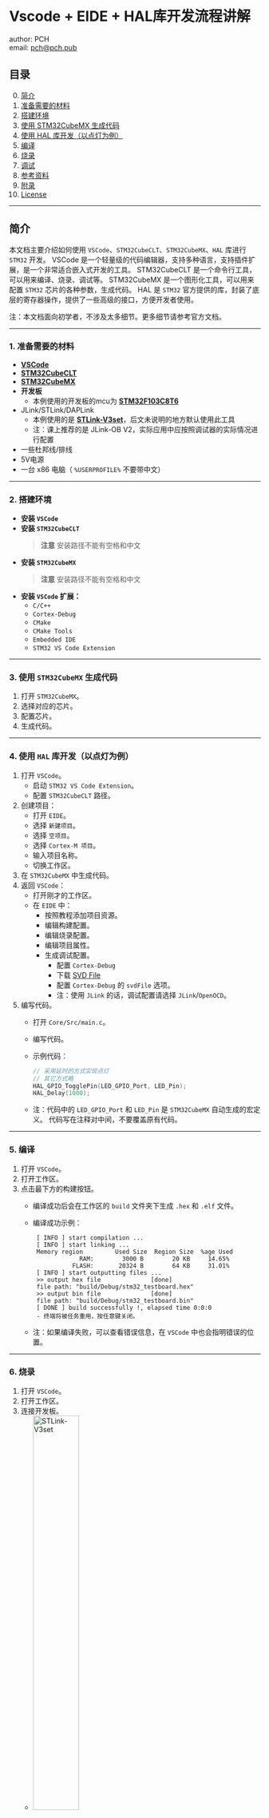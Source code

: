 # Vscode + EIDE + HAL库开发流程讲解

author: PCH  
email: <pch@pch.pub>

## 目录

0. [简介](#简介)
1. [准备需要的材料](#1-准备需要的材料)
2. [搭建环境](#2-搭建环境)
3. [使用 STM32CubeMX 生成代码](#3-使用-stm32cubemx-生成代码)
4. [使用 HAL 库开发（以点灯为例）](#4-使用-hal-库开发以点灯为例)
5. [编译](#5-编译)
6. [烧录](#6-烧录)
7. [调试](#7-调试)
8. [参考资料](#8-参考资料)
9. [附录](#附录)
10. [License](#license)

---

## 简介

本文档主要介绍如何使用 `VSCode`、`STM32CubeCLT`、`STM32CubeMX`、`HAL` 库进行 `STM32` 开发。
VSCode 是一个轻量级的代码编辑器，支持多种语言，支持插件扩展，是一个非常适合嵌入式开发的工具。
STM32CubeCLT 是一个命令行工具，可以用来编译、烧录、调试等。
STM32CubeMX 是一个图形化工具，可以用来配置 `STM32` 芯片的各种参数，生成代码。
HAL 是 `STM32` 官方提供的库，封装了底层的寄存器操作，提供了一些高级的接口，方便开发者使用。

注：本文档面向初学者，不涉及太多细节。更多细节请参考官方文档。

---

### 1. 准备需要的材料

- [**VSCode**](https://code.visualstudio.com/download)
- [**STM32CubeCLT**](https://www.st.com.cn/zh/development-tools/stm32cubeclt.html)
- [**STM32CubeMX**](https://www.st.com.cn/zh/development-tools/stm32cubemx.html)
- **开发板**
  - 本例使用的开发板的mcu为 [**STM32F103C8T6**](https://www.st.com.cn/zh/microcontrollers-microprocessors/stm32f103.html)
- JLink/STLink/DAPLink
  - 本例使用的是 [**STLink-V3set**](https://www.st.com.cn/zh/development-tools/stlink-v3set.html)，后文未说明的地方默认使用此工具
  - 注：课上推荐的是 JLink-OB V2，实际应用中应按照调试器的实际情况进行配置
- 一些杜邦线/排线
- 5V电源
- 一台 x86 电脑（ `%USERPROFILE%` 不要带中文）
  
---

### 2. 搭建环境

- **安装 `VSCode`**
- **安装 `STM32CubeCLT`**
  > **注意**
  > 安装路径不能有空格和中文
- **安装 `STM32CubeMX`**
  > **注意**
  > 安装路径不能有空格和中文
- **安装 `VSCode` 扩展：**
  - `C/C++`
  - `Cortex-Debug`
  - `CMake`
  - `CMake Tools`
  - `Embedded IDE`
  - `STM32 VS Code Extension`

---

### 3. 使用 `STM32CubeMX` 生成代码

1. 打开 `STM32CubeMX`。
2. 选择对应的芯片。
3. 配置芯片。
4. 生成代码。

---

### 4. 使用 `HAL` 库开发（以点灯为例）

1. 打开 `VSCode`。
   - 启动 `STM32 VS Code Extension`。
   - 配置 `STM32CubeCLT` 路径。
2. 创建项目：
   - 打开 `EIDE`。
   - 选择 `新建项目`。
   - 选择 `空项目`。
   - 选择 `Cortex-M 项目`。
   - 输入项目名称。
   - 切换工作区。
3. 在 `STM32CubeMX` 中生成代码。
4. 返回 `VSCode`：
   - 打开刚才的工作区。
   - 在 `EIDE` 中：
     - 按照教程添加项目资源。
     - 编辑构建配置。
     - 编辑烧录配置。
     - 编辑项目属性。
     - 生成调试配置。
       - 配置 `Cortex-Debug`
       - 下载 [SVD File](https://github.com/modm-io/cmsis-svd-stm32)
       - 配置 `Cortex-Debug` 的 `svdFile` 选项。
       - 注：使用 `JLink` 的话，调试配置请选择 `JLink`/`OpenOCD`。
5. 编写代码。
   - 打开 `Core/Src/main.c`。
   - 编写代码。
   - 示例代码：

      ```c
      // 采用延时的方式实现点灯
      // 其它方式略
      HAL_GPIO_TogglePin(LED_GPIO_Port, LED_Pin);
      HAL_Delay(1000);
      ```

   - 注：代码中的 `LED_GPIO_Port` 和 `LED_Pin` 是 `STM32CubeMX` 自动生成的宏定义。
     代码写在注释对中间，不要覆盖原有代码。

---

### 5. 编译

1. 打开 `VSCode`。
2. 打开工作区。
3. 点击最下方的构建按钮。
   - 编译成功后会在工作区的 `build` 文件夹下生成 `.hex` 和 `.elf` 文件。
   - 编译成功示例：

     ```shell
      [ INFO ] start compilation ...
      [ INFO ] start linking ...
      Memory region         Used Size  Region Size  %age Used
                  RAM:        3000 B        20 KB     14.65%
                FLASH:       20324 B        64 KB     31.01%
      [ INFO ] start outputting files ...
      >> output hex file              [done]
      file path: "build/Debug/stm32_testboard.hex"
      >> output bin file              [done]
      file path: "build/Debug/stm32_testboard.bin"
      [ DONE ] build successfully !, elapsed time 0:0:0
      - 终端将被任务重用，按任意键关闭。
     ```

   - 注：如果编译失败，可以查看错误信息，在 `VSCode` 中也会指明错误的位置。

---

### 6. 烧录

1. 打开 `VSCode`。
2. 打开工作区。
3. 连接开发板。
   - <div align=left><img src="./static/pics/stlink-link-with-testboard.jpg" alt="STLink-V3set" title="STLink-V3set和开发板连接" width="45%"></div>

     以 STLink-V3set SWD 接线为例:

     | 调试器       | 开发板        |
     | ----------- | -----------  |
     | T_VCC       | 3.3V         |
     | JTMS        | SWCLK        |
     | JTDI        | SWDIO        |
     | GND         | GND          |
     | NRST(非必须) | NRST         |

   - 打开电源开关。
4. 点击最下方的烧录按钮。
   - <div align=left><img src="./static/pics/button2.png" alt="Burn Button" title="烧录按钮" width="8%"></div>
   <!-- - ![烧录按钮](/static/pics/button2.png "Burn Button") -->
   - 烧录成功示例：

     ```shell
      Erasing memory corresponding to segment 0:
      Erasing internal memory sectors [0 19]
      Download in Progress:
      ██████████████████████████████████████████████████ 100%
      File download complete
      Time elapsed during download operation: 00:00:01.267
      Verifying ...
      Read progress:
      ██████████████████████████████████████████████████ 100%
      Download verified successfully
      RUNNING Program ...
        Address:      : 0x8000000
      Application is running, Please Hold on...
      Start operation achieved successfully
     ```

   - 注：如果使用的是 `STLink-V3set`，也可以用拖拽的方式烧录（STLink会在电脑中显示一个磁盘）。此方法不常用，通常只是在其它地方方便演示。

---

### 7. 调试

1. 打开 `VSCode`。
2. 连接开发板。
3. 设置断点。
4. 运行和调试(下方工具条/Ctrl+Shift+D)。
5. 可进行单步调试、查看变量、查看寄存器等。
6. (可选) 使用串口输出调试信息。
   - 下载 `VSCode` 扩展 `Serial Monitor`
   - 在 `STM32CubeMX` 中开启 `USART`。
   - 将 `USART` 引脚连接到调试器。
   - 在代码中使用 `HAL_UART_Transmit` 或 `HAL_UART_Transmit_IT` 进行输出。
   - 输入同理，略。
   - 在 `VSCode` 中打开串口监视器。
7. (可选) 使用 `SWO` 输出调试信息。
    - 在 `STM32CubeMX` 中开启 `SWO`。
    - 将 `SWO` 引脚连接到调试器。
    - 在 `VSCode` 中配置 `SWO`。
    - 在代码中使用 `printf`。

---

### 8. 参考资料

1. HAL 库官方文档目录：`%USERPROFILE%\STM32Cube\Repository\STM32Cube_FW_F1_V1.8.6\Drivers\STM32F1xx_HAL_Driver\STM32F103xB_User_Manual.chm`  
   (以实际路径为准)
2. [STLink-V3set 用户手册](https://www.st.com/resource/en/user_manual/um2448-stlinkv3set-debuggerprogrammer-for-stm8-and-stm32-stmicroelectronics.pdf)

---

## 附录

pdf 版本请查看 [这里](https://github.com/pchpub/stm32-vscode-tutorials/actions)。

## License

本文档遵循
[Apache License 2.0](https://github.com/pchpub/stm32-vscode-tutorials/blob/main/LICENSE)

<!-- by PCH pch@pch.pub -->